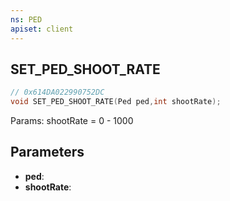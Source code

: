 ```yaml
---
ns: PED
apiset: client
---
```

## SET_PED_SHOOT_RATE

```c
// 0x614DA022990752DC
void SET_PED_SHOOT_RATE(Ped ped,int shootRate);
```

Params: shootRate = 0 - 1000

## Parameters
* **ped**:
* **shootRate**: